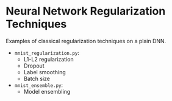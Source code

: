 # Neural Network Regularization Techniques

Examples of classical regularization techniques on a plain DNN.

* `mnist_regularization.py`:
  - L1-L2 regularization
  - Dropout
  - Label smoothing
  - Batch size
* `mnist_ensemble.py`:
  - Model ensembling
